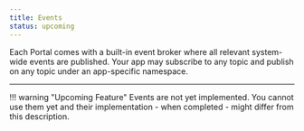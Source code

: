 ```yaml
---
title: Events
status: upcoming
---
```


Each Portal comes with a built-in event broker where all relevant system-wide events are published.
Your app may subscribe to any topic and publish on any topic under an app-specific namespace.

---

!!! warning "Upcoming Feature"
    Events are not yet implemented.
    You cannot use them yet and their implementation - when completed - might differ from this description. 
